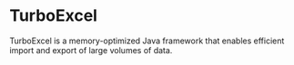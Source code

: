 # TurboExcel
TurboExcel is a memory-optimized Java framework that enables efficient import and export of large volumes of data.
